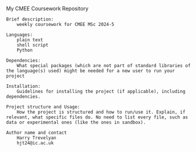 My CMEE Coursework Repository

    Brief description: 
        weekly coursework for CMEE MSc 2024-5

    Languages: 
        plain text
        shell script
        Python

    Dependencies: 
        What special packages (which are not part of standard libraries of the language(s) used) might be needed for a new user to run your project

    Installation: 
        Guidelines for installing the project (if applicable), including dependencies.

    Project structure and Usage: 
        How the project is structured and how to run/use it. Explain, if relevant, what specific files do. No need to list every file, such as data or experimental ones (like the ones in sandbox).

    Author name and contact
        Harry Trevelyan
        hjt24@ic.ac.uk
